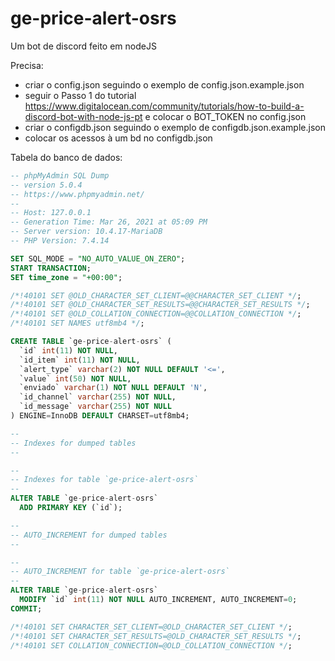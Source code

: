 # ge-price-alert-osrs

Um bot de discord feito em nodeJS

Precisa:
- criar o config.json seguindo o exemplo de config.json.example.json
- seguir o Passo 1 do tutorial https://www.digitalocean.com/community/tutorials/how-to-build-a-discord-bot-with-node-js-pt e colocar o BOT_TOKEN no config.json
- criar o configdb.json seguindo o exemplo de configdb.json.example.json
- colocar os acessos à um bd no configdb.json

Tabela do banco de dados:
```SQL
-- phpMyAdmin SQL Dump
-- version 5.0.4
-- https://www.phpmyadmin.net/
--
-- Host: 127.0.0.1
-- Generation Time: Mar 26, 2021 at 05:09 PM
-- Server version: 10.4.17-MariaDB
-- PHP Version: 7.4.14

SET SQL_MODE = "NO_AUTO_VALUE_ON_ZERO";
START TRANSACTION;
SET time_zone = "+00:00";

/*!40101 SET @OLD_CHARACTER_SET_CLIENT=@@CHARACTER_SET_CLIENT */;
/*!40101 SET @OLD_CHARACTER_SET_RESULTS=@@CHARACTER_SET_RESULTS */;
/*!40101 SET @OLD_COLLATION_CONNECTION=@@COLLATION_CONNECTION */;
/*!40101 SET NAMES utf8mb4 */;

CREATE TABLE `ge-price-alert-osrs` (
  `id` int(11) NOT NULL,
  `id_item` int(11) NOT NULL,
  `alert_type` varchar(2) NOT NULL DEFAULT '<=',
  `value` int(50) NOT NULL,
  `enviado` varchar(1) NOT NULL DEFAULT 'N',
  `id_channel` varchar(255) NOT NULL,
  `id_message` varchar(255) NOT NULL
) ENGINE=InnoDB DEFAULT CHARSET=utf8mb4;

--
-- Indexes for dumped tables
--

--
-- Indexes for table `ge-price-alert-osrs`
--
ALTER TABLE `ge-price-alert-osrs`
  ADD PRIMARY KEY (`id`);

--
-- AUTO_INCREMENT for dumped tables
--

--
-- AUTO_INCREMENT for table `ge-price-alert-osrs`
--
ALTER TABLE `ge-price-alert-osrs`
  MODIFY `id` int(11) NOT NULL AUTO_INCREMENT, AUTO_INCREMENT=0;
COMMIT;

/*!40101 SET CHARACTER_SET_CLIENT=@OLD_CHARACTER_SET_CLIENT */;
/*!40101 SET CHARACTER_SET_RESULTS=@OLD_CHARACTER_SET_RESULTS */;
/*!40101 SET COLLATION_CONNECTION=@OLD_COLLATION_CONNECTION */;
```
